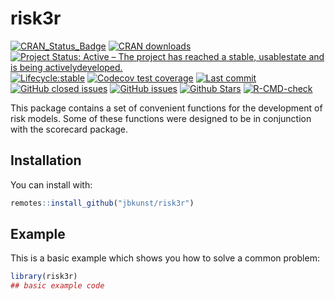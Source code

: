 risk3r
================

<!-- badges: start -->

[![CRAN\_Status\_Badge](https://www.r-pkg.org/badges/version/risk3r?color=brightgreen)](https://cran.r-project.org/package=risk3r)
[![CRAN
downloads](https://cranlogs.r-pkg.org/badges/risk3r?color=brightgreen)](https://www.r-pkg.org/pkg/risk3r)
[![Project Status: Active – The project has reached a stable,
usablestate and is being
activelydeveloped.](https://www.repostatus.org/badges/latest/active.svg)](https://www.repostatus.org/#active)
[![Lifecycle:stable](https://img.shields.io/badge/lifecycle-stable-brightgreen.svg)](https://www.tidyverse.org/lifecycle/#stable)
[![Codecov test
coverage](https://codecov.io/gh/jbkunst/risk3r/branch/master/graph/badge.svg)](https://codecov.io/gh/jbkunst/risk3r?branch=master)
[![Last
commit](https://img.shields.io/github/last-commit/jbkunst/risk3r.svg)](https://github.com/jbkunst/risk3r/issues)
[![GitHub closed
issues](https://img.shields.io/github/issues-raw/jbkunst/risk3r.svg)](https://github.com/jbkunst/risk3r/issues)
[![GitHub
issues](https://img.shields.io/github/issues-closed-raw/jbkunst/risk3r.svg)](https://github.com/jbkunst/risk3r/issues)
[![Github
Stars](https://img.shields.io/github/stars/jbkunst/risk3r.svg?style=social&label=Github)](https://github.com/jbkunst/risk3r)
[![R-CMD-check](https://github.com/jbkunst/risk3r/workflows/R-CMD-check/badge.svg)](https://github.com/jbkunst/risk3r/actions)
<!-- badges: end -->

This package contains a set of convenient functions for the development
of risk models. Some of these functions were designed to be in
conjunction with the scorecard package.

## Installation

You can install with:

``` r
remotes::install_github("jbkunst/risk3r")
```

## Example

This is a basic example which shows you how to solve a common problem:

``` r
library(risk3r)
## basic example code
```
